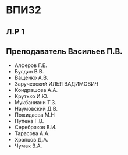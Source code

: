 # ВПИ32

## Л.Р 1

## Преподаватель Васильев П.В.

- Алферов Г.Е.
- Булдин В.В.
- Ващенко А.В.
- Заручевский ИЛЬЯ ВАДИМОВИЧ
- Кондрашова А.А.
- Крутько И.Ю.
- Мукбаниани Т.З.
- Наумовский Д.В.
- Пожидаева М.Н
- Пупена Г.В.
- Серебряков В.И.
- Тарасова А.А.
- Храпцов Д.А.
- Чумак В.А.
